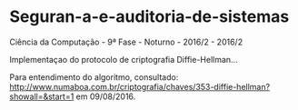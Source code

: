# Seguran-a-e-auditoria-de-sistemas
Ciência da Computação - 9ª Fase - Noturno - 2016/2 - 2016/2

Implementaçao do protocolo de criptografia Diffie-Hellman...

Para entendimento do algoritmo, consultado: http://www.numaboa.com.br/criptografia/chaves/353-diffie-hellman?showall=&start=1 em 09/08/2016.
